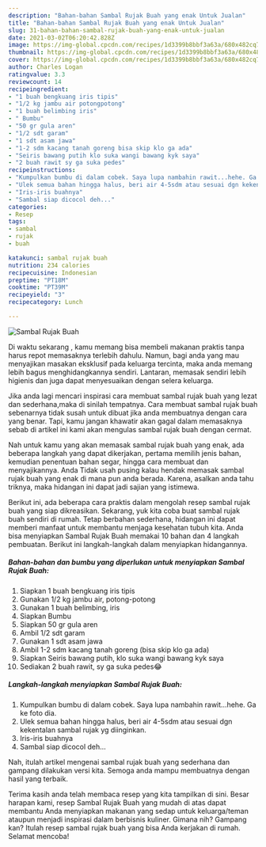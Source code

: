 ```yaml
---
description: "Bahan-bahan Sambal Rujak Buah yang enak Untuk Jualan"
title: "Bahan-bahan Sambal Rujak Buah yang enak Untuk Jualan"
slug: 31-bahan-bahan-sambal-rujak-buah-yang-enak-untuk-jualan
date: 2021-03-02T06:20:42.828Z
image: https://img-global.cpcdn.com/recipes/1d3399b8bbf3a63a/680x482cq70/sambal-rujak-buah-foto-resep-utama.jpg
thumbnail: https://img-global.cpcdn.com/recipes/1d3399b8bbf3a63a/680x482cq70/sambal-rujak-buah-foto-resep-utama.jpg
cover: https://img-global.cpcdn.com/recipes/1d3399b8bbf3a63a/680x482cq70/sambal-rujak-buah-foto-resep-utama.jpg
author: Charles Logan
ratingvalue: 3.3
reviewcount: 14
recipeingredient:
- "1 buah bengkuang iris tipis"
- "1/2 kg jambu air potongpotong"
- "1 buah belimbing iris"
- " Bumbu"
- "50 gr gula aren"
- "1/2 sdt garam"
- "1 sdt asam jawa"
- "1-2 sdm kacang tanah goreng bisa skip klo ga ada"
- "Seiris bawang putih klo suka wangi bawang kyk saya"
- "2 buah rawit sy ga suka pedes"
recipeinstructions:
- "Kumpulkan bumbu di dalam cobek. Saya lupa nambahin rawit...hehe. Ga ke foto dia."
- "Ulek semua bahan hingga halus, beri air 4-5sdm atau sesuai dgn kekentalan sambal rujak yg diinginkan."
- "Iris-iris buahnya"
- "Sambal siap dicocol deh..."
categories:
- Resep
tags:
- sambal
- rujak
- buah

katakunci: sambal rujak buah 
nutrition: 234 calories
recipecuisine: Indonesian
preptime: "PT18M"
cooktime: "PT39M"
recipeyield: "3"
recipecategory: Lunch

---
```



![Sambal Rujak Buah](https://img-global.cpcdn.com/recipes/1d3399b8bbf3a63a/680x482cq70/sambal-rujak-buah-foto-resep-utama.jpg)

Di waktu  sekarang , kamu memang bisa membeli makanan praktis tanpa harus repot memasaknya terlebih dahulu. Namun, bagi anda yang mau menyajikan masakan eksklusif pada keluarga tercinta, maka anda memang lebih bagus menghidangkannya sendiri. Lantaran, memasak sendiri lebih higienis dan juga dapat menyesuaikan dengan selera keluarga.

Jika anda lagi mencari inspirasi cara membuat sambal rujak buah yang lezat dan sederhana,maka di sinilah tempatnya. Cara membuat sambal rujak buah  sebenarnya tidak susah untuk dibuat jika anda membuatnya dengan cara yang benar. Tapi, kamu jangan khawatir akan gagal dalam memasaknya 
sebab di artikel ini kami akan mengulas sambal rujak buah dengan cermat.  



Nah untuk kamu yang akan memasak sambal rujak buah yang enak, ada beberapa langkah yang dapat dikerjakan, pertama memilih jenis bahan, kemudian penentuan bahan segar, hingga cara membuat dan menyajikannya. Anda Tidak usah pusing kalau hendak memasak sambal rujak buah yang enak di mana pun anda berada. Karena, asalkan anda  tahu triknya, maka hidangan ini dapat jadi sajian yang istimewa.

Berikut ini, ada beberapa cara praktis  dalam mengolah resep sambal rujak buah yang siap dikreasikan. Sekarang, yuk kita coba buat sambal rujak buah sendiri di rumah. Tetap berbahan sederhana, hidangan ini dapat memberi manfaat untuk membantu menjaga kesehatan tubuh kita. Anda bisa menyiapkan Sambal Rujak Buah memakai 10 bahan dan 4 langkah pembuatan. Berikut ini langkah-langkah dalam menyiapkan hidangannya.

<!--inarticleads1-->

##### Bahan-bahan dan bumbu yang diperlukan untuk menyiapkan Sambal Rujak Buah:

1. Siapkan 1 buah bengkuang iris tipis
1. Gunakan 1/2 kg jambu air, potong-potong
1. Gunakan 1 buah belimbing, iris
1. Siapkan  Bumbu
1. Siapkan 50 gr gula aren
1. Ambil 1/2 sdt garam
1. Gunakan 1 sdt asam jawa
1. Ambil 1-2 sdm kacang tanah goreng (bisa skip klo ga ada)
1. Siapkan Seiris bawang putih, klo suka wangi bawang kyk saya
1. Sediakan 2 buah rawit, sy ga suka pedes😂




<!--inarticleads2-->

##### Langkah-langkah menyiapkan Sambal Rujak Buah:

1. Kumpulkan bumbu di dalam cobek. Saya lupa nambahin rawit...hehe. Ga ke foto dia.
1. Ulek semua bahan hingga halus, beri air 4-5sdm atau sesuai dgn kekentalan sambal rujak yg diinginkan.
1. Iris-iris buahnya
1. Sambal siap dicocol deh...




Nah, itulah artikel mengenai  sambal rujak buah  yang sederhana dan gampang dilakukan versi kita. Semoga anda mampu membuatnya dengan hasil yang terbaik. 

Terima kasih anda telah membaca resep yang kita tampilkan di sini. Besar harapan kami, resep  Sambal Rujak Buah yang mudah di atas dapat membantu Anda menyiapkan makanan yang sedap untuk keluarga/teman ataupun menjadi inspirasi dalam berbisnis kuliner. Gimana nih? Gampang kan? Itulah resep sambal rujak buah yang bisa Anda kerjakan di rumah. Selamat mencoba!

